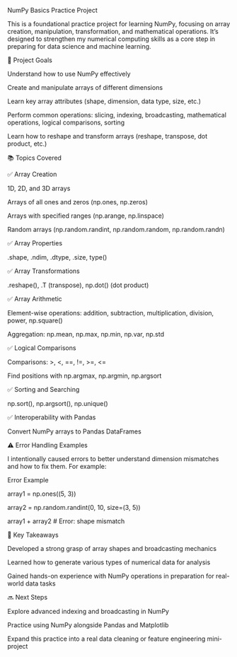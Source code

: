 NumPy Basics Practice Project

This is a foundational practice project for learning NumPy, focusing on array creation, manipulation, transformation, and mathematical operations. It’s designed to strengthen my numerical computing skills as a core step in preparing for data science and machine learning.

📌 Project Goals

Understand how to use NumPy effectively

Create and manipulate arrays of different dimensions

Learn key array attributes (shape, dimension, data type, size, etc.)

Perform common operations: slicing, indexing, broadcasting, mathematical operations, logical comparisons, sorting

Learn how to reshape and transform arrays (reshape, transpose, dot product, etc.)

📚 Topics Covered

✅ Array Creation

1D, 2D, and 3D arrays

Arrays of all ones and zeros (np.ones, np.zeros)

Arrays with specified ranges (np.arange, np.linspace)

Random arrays (np.random.randint, np.random.random, np.random.randn)

✅ Array Properties

.shape, .ndim, .dtype, .size, type()

✅ Array Transformations

.reshape(), .T (transpose), np.dot() (dot product)

✅ Array Arithmetic

Element-wise operations: addition, subtraction, multiplication, division, power, np.square()

Aggregation: np.mean, np.max, np.min, np.var, np.std

✅ Logical Comparisons

Comparisons: >, <, ==, !=, >=, <=

Find positions with np.argmax, np.argmin, np.argsort

✅ Sorting and Searching

np.sort(), np.argsort(), np.unique()

✅ Interoperability with Pandas

Convert NumPy arrays to Pandas DataFrames

⚠️ Error Handling Examples

I intentionally caused errors to better understand dimension mismatches and how to fix them. For example:

Error Example

array1 = np.ones((5, 3))

array2 = np.random.randint(0, 10, size=(3, 5))

array1 + array2  # Error: shape mismatch

🧠 Key Takeaways

Developed a strong grasp of array shapes and broadcasting mechanics

Learned how to generate various types of numerical data for analysis

Gained hands-on experience with NumPy operations in preparation for real-world data tasks

🔜 Next Steps

Explore advanced indexing and broadcasting in NumPy

Practice using NumPy alongside Pandas and Matplotlib

Expand this practice into a real data cleaning or feature engineering mini-project
